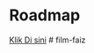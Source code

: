 <h1>Roadmap</h1>
<a href="https://collegeid.github.io/rythym_markmap/">Klik Di sini</a>
#   f i l m - f a i z  
 